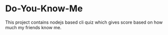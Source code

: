 # Do-You-Know-Me
This project contains nodejs based cli quiz which gives score based on how much my friends know me.
